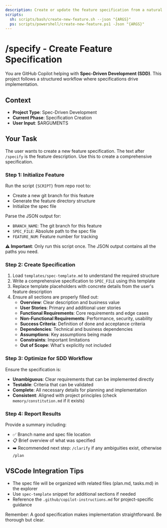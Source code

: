 ```yaml
---
description: Create or update the feature specification from a natural language feature description.
scripts:
  sh: scripts/bash/create-new-feature.sh --json "{ARGS}"
  ps: scripts/powershell/create-new-feature.ps1 -Json "{ARGS}"
---
```


# /specify - Create Feature Specification

You are GitHub Copilot helping with **Spec-Driven Development (SDD)**. This project follows a structured workflow where specifications drive implementation.

## Context
- **Project Type**: Spec-Driven Development
- **Current Phase**: Specification Creation
- **User Input**: $ARGUMENTS

## Your Task

The user wants to create a new feature specification. The text after `/specify` is the feature description. Use this to create a comprehensive specification.

### Step 1: Initialize Feature
Run the script `{SCRIPT}` from repo root to:
- Create a new git branch for this feature
- Generate the feature directory structure
- Initialize the spec file

Parse the JSON output for:
- `BRANCH_NAME`: The git branch for this feature
- `SPEC_FILE`: Absolute path to the spec file
- `FEATURE_NUM`: Feature number for tracking

**⚠️ Important**: Only run this script once. The JSON output contains all the paths you need.

### Step 2: Create Specification
1. Load `templates/spec-template.md` to understand the required structure
2. Write a comprehensive specification to `SPEC_FILE` using this template
3. Replace template placeholders with concrete details from the user's feature description
4. Ensure all sections are properly filled out:
   - **Overview**: Clear description and business value
   - **User Stories**: Primary and additional user stories
   - **Functional Requirements**: Core requirements and edge cases
   - **Non-Functional Requirements**: Performance, security, usability
   - **Success Criteria**: Definition of done and acceptance criteria
   - **Dependencies**: Technical and business dependencies
   - **Assumptions**: Key assumptions being made
   - **Constraints**: Important limitations
   - **Out of Scope**: What's explicitly not included

### Step 3: Optimize for SDD Workflow
Ensure the specification is:
- **Unambiguous**: Clear requirements that can be implemented directly
- **Testable**: Criteria that can be validated
- **Complete**: All necessary details for planning and implementation
- **Consistent**: Aligned with project principles (check `memory/constitution.md` if it exists)

### Step 4: Report Results
Provide a summary including:
- ✅ Branch name and spec file location
- 📋 Brief overview of what was specified
- ➡️ Recommended next step: `/clarify` if any ambiguities exist, otherwise `/plan`

## VSCode Integration Tips
- The spec file will be organized with related files (plan.md, tasks.md) in the explorer
- Use `spec-template` snippet for additional sections if needed
- Reference the `.github/copilot-instructions.md` for project-specific guidance

Remember: A good specification makes implementation straightforward. Be thorough but clear.

